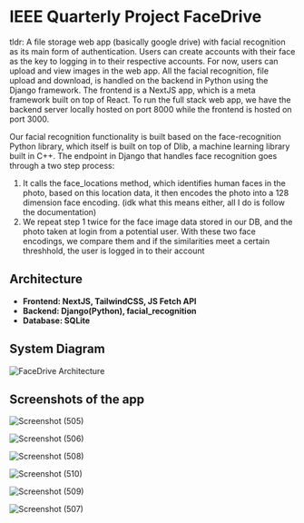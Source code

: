 # IEEE Quarterly Project FaceDrive

tldr: A file storage web app (basically google drive) with facial recognition as its main form of authentication. Users can create accounts with their face as the key to logging in to their respective accounts. For now, users can upload and view images in the web app. All the facial recognition, file upload and download, is handled on the backend in Python using the Django framework. The frontend is a NextJS app, which is a meta framework built on top of React. To run the full stack web app, we have the backend server locally hosted on port 8000 while the frontend is hosted on port 3000. 

Our facial recognition functionality is built based on the face-recognition Python library, which itself is built on top of Dlib, a machine learning library built in C++. The endpoint in Django that handles face recognition goes through a two step process:
1) It calls the face_locations method, which identifies human faces in the photo, based on this location data, it then encodes the photo into a 128 dimension face encoding. (idk what this means either, all I do is follow the documentation)
2) We repeat step 1 twice for the face image data stored in our DB, and the photo taken at login from a potential user. With these two face encodings, we compare them and if the similarities meet a certain threshhold, the user is logged in to their account

## Architecture
- **Frontend: NextJS, TailwindCSS, JS Fetch API**
- **Backend: Django(Python), facial_recognition**
- **Database: SQLite**

## System Diagram
![FaceDrive Architecture](https://github.com/arsureshkumar/ieee_project/assets/31028008/e54df04d-aa38-4b44-a6da-42ee178eaf5e|width=10px)

## Screenshots of the app

![Screenshot (505)](https://github.com/arsureshkumar/ieee_project/assets/31028008/c910d1b9-2cbc-4794-89aa-fa46af280a65)

![Screenshot (506)](https://github.com/arsureshkumar/ieee_project/assets/31028008/ad80a992-1748-4f57-85e3-8bb8c5b64271)

![Screenshot (508)](https://github.com/arsureshkumar/ieee_project/assets/31028008/3ab16dbb-d457-4f73-8da5-138dd9542788)

![Screenshot (510)](https://github.com/arsureshkumar/ieee_project/assets/31028008/bad2557a-6aca-4e50-8f4e-b3f94db88a55)

![Screenshot (509)](https://github.com/arsureshkumar/ieee_project/assets/31028008/afdeeb90-dfd6-4f7d-88e0-169930dada79)

![Screenshot (507)](https://github.com/arsureshkumar/ieee_project/assets/31028008/1c3df8ef-e5c8-4302-8364-0022b79b83bc)
